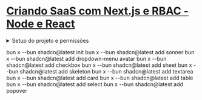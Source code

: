 # [Criando SaaS com Next.js e RBAC - Node e React](https://app.rocketseat.com.br/journey/saa-s-next-js-rbac/contents)

<details>
  <summary>Setup do projeto e permissões</summary>
  
<details>
<summary>Introdução</summary>

 [Post de introdução](https://blog.rocketseat.com.br/rbac-e-abac-modelos-de-controle-de-acesso)
</details>

<details>
<summary>Criando o Monorepo com Turborepo</summary>

***pnpm dlx create-turbo@latest next-saas-rbac***<br/>
selecionei o bun como gerenciador de pacotes

Arrastei eslint-config e typescript-config para dentro de ROOT/configs
rodei o comando ***bun i*** para organizar as dependências

deletei as aplicações web e docs de dentro do diretório apps
</details>

</details>

bun x --bun shadcn@latest init
bun x --bun shadcn@latest add sonner
bun x --bun shadcn@latest add dropdown-menu avatar
bun x --bun shadcn@latest add checkbox
bun x --bun shadcn@latest add sheet
bun x --bun shadcn@latest add skeleton
bun x --bun shadcn@latest add textarea
bun x --bun shadcn@latest add card
bun x --bun shadcn@latest add table
bun x --bun shadcn@latest add select
bun x --bun shadcn@latest add popover
